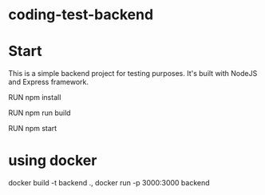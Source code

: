 # coding-test-backend

# Start
This is a simple backend project for testing purposes. It's built with NodeJS and Express framework.

RUN npm install

RUN npm run build 

RUN npm start

# using docker
docker build -t backend .,
docker run -p 3000:3000 backend